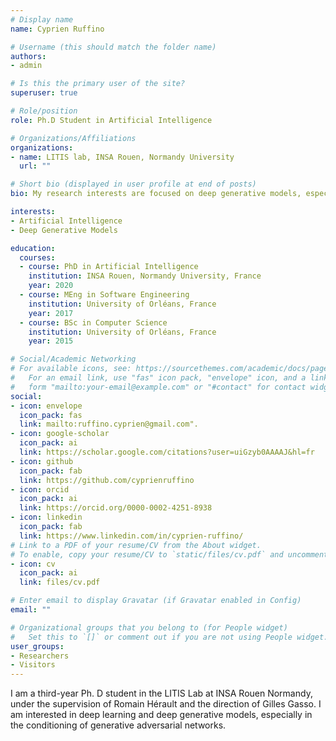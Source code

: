 ```yaml
---
# Display name
name: Cyprien Ruffino

# Username (this should match the folder name)
authors:
- admin

# Is this the primary user of the site?
superuser: true

# Role/position
role: Ph.D Student in Artificial Intelligence

# Organizations/Affiliations
organizations:
- name: LITIS lab, INSA Rouen, Normandy University
  url: ""

# Short bio (displayed in user profile at end of posts)
bio: My research interests are focused on deep generative models, especially on the conditioning of generative adversarial networks.

interests:
- Artificial Intelligence
- Deep Generative Models

education:
  courses:
  - course: PhD in Artificial Intelligence
    institution: INSA Rouen, Normandy University, France
    year: 2020
  - course: MEng in Software Engineering
    institution: University of Orléans, France
    year: 2017
  - course: BSc in Computer Science
    institution: University of Orléans, France
    year: 2015

# Social/Academic Networking
# For available icons, see: https://sourcethemes.com/academic/docs/page-builder/#icons
#   For an email link, use "fas" icon pack, "envelope" icon, and a link in the
#   form "mailto:your-email@example.com" or "#contact" for contact widget.
social:
- icon: envelope
  icon_pack: fas
  link: mailto:ruffino.cyprien@gmail.com".
- icon: google-scholar
  icon_pack: ai
  link: https://scholar.google.com/citations?user=uiGzyb0AAAAJ&hl=fr
- icon: github
  icon_pack: fab
  link: https://github.com/cyprienruffino
- icon: orcid
  icon_pack: ai
  link: https://orcid.org/0000-0002-4251-8938
- icon: linkedin
  icon_pack: fab
  link: https://www.linkedin.com/in/cyprien-ruffino/
# Link to a PDF of your resume/CV from the About widget.
# To enable, copy your resume/CV to `static/files/cv.pdf` and uncomment the lines below.
- icon: cv
  icon_pack: ai
  link: files/cv.pdf

# Enter email to display Gravatar (if Gravatar enabled in Config)
email: ""

# Organizational groups that you belong to (for People widget)
#   Set this to `[]` or comment out if you are not using People widget.
user_groups:
- Researchers
- Visitors
---
```

 I am a third-year Ph. D student in the LITIS Lab at INSA Rouen Normandy, under the supervision of Romain Hérault and the direction of Gilles Gasso. I am interested in deep
learning and deep generative models, especially in the conditioning of generative adversarial networks.
